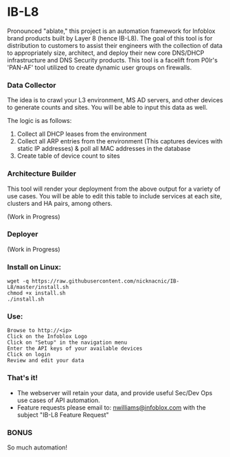# IB-L8 

Pronounced "ablate," this project is an automation framework for Infoblox brand products built by Layer 8 (hence IB-L8). The goal of this tool is for distribution to customers to assist their engineers with the collection of data to appropriately size, architect, and deploy their new core DNS/DHCP infrastructure and DNS Security products. This tool is a facelift from P0lr's 'PAN-AF' tool utilized to create dynamic user groups on firewalls. 

### Data Collector

The idea is to crawl your L3 environment, MS AD servers, and other devices to generate counts and sites. You will be able to input this data as well.

The logic is as follows:
1. Collect all DHCP leases from the environment
2. Collect all ARP entries from the environment (This captures devices with static IP addresses) & poll all MAC addresses in the database
3. Create table of device count to sites

### Architecture Builder

This tool will render your deployment from the above output for a variety of use cases. You will be able to edit this table to include services at each site, clusters and HA pairs, among others.

(Work in Progress)

### Deployer

(Work in Progress)

### Install on Linux:
```
wget -q https://raw.githubusercontent.com/nicknacnic/IB-L8/master/install.sh
chmod +x install.sh
./install.sh
```

### Use:
```
Browse to http://<ip>
Click on the Infoblox Logo
Click on "Setup" in the navigation menu
Enter the API keys of your available devices
Click on login
Review and edit your data
```

### That's it!
- The webserver will retain your data, and provide useful Sec/Dev Ops use cases of API automation.
- Feature requests please email to: nwilliams@infoblox.com with the subject "IB-L8 Feature Request"

### BONUS
So much automation!
